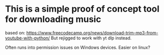 # This is a simple proof of concept tool for downloading music

based on: https://www.freecodecamp.org/news/download-trim-mp3-from-youtube-with-python/
But rejigged to work with yt dlp instead.

Often runs into permission issues on Windows devices. Easier on linux?
